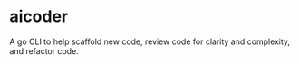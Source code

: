 # aicoder
A go CLI to help scaffold new code, review code for clarity and complexity, and refactor code.
